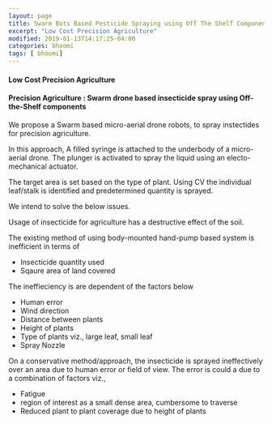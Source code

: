 ```yaml
---
layout: page
title: Swarm Bots Based Pesticide Spraying using Off The Shelf Components
excerpt: "Low Cost Precision Agriculture"
modified: 2019-01-13T14:17:25-04:00
categories: bhoomi
tags: [ bhoomi]
---
```


#### Low Cost Precision Agriculture

#### Precision Agriculture : Swarm drone based insecticide spray using Off-the-Shelf components

We propose a Swarm based micro-aerial drone robots, to spray instectides for precision agriculture.

In this approach,
A filled syringe is attached to the underbody of a micro-aerial drone.
The plunger is activated to spray the liquid using an electo-mechanical actuator.

The target area is set based on the type of plant. Using CV the individual leaf/stalk is identified
and predetermined quantity is sprayed.


We intend to solve the below issues.

Usage of insecticide for agriculture has a destructive effect of the soil.

The existing method of using body-mounted hand-pump based system is inefficient in terms of
* Insecticide quantity used
* Sqaure area of land covered

The ineffieciency is are dependent of the factors below
* Human error
* Wind direction
* Distance between plants
* Height of plants
* Type of plants viz., large leaf, small leaf
* Spray Nozzle

On a conservative method/approach, the insecticide is sprayed ineffectively over an area
due to human error or field of view.
The error is could a due to a combination of factors viz.,
* Fatigue
* region of interest as a small dense area, cumbersome to traverse
* Reduced plant to plant coverage due to height of plants
